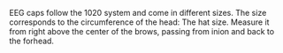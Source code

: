 EEG caps follow the 1020 system and come in different sizes. The size corresponds to the circumference of the head: The hat size. Measure it from right above the center of the brows, passing from inion and back to the forhead.